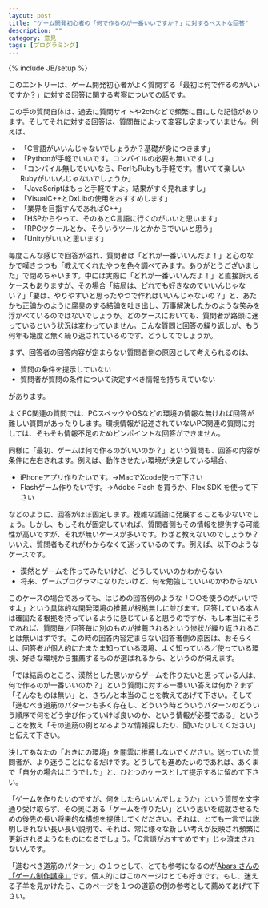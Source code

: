 ```yaml
---
layout: post
title: "ゲーム開発初心者の「何で作るのが一番いいですか？」に対するベストな回答"
description: ""
category: 意見
tags: [プログラミング]
---
```

{% include JB/setup %}

このエントリーは、ゲーム開発初心者がよく質問する「最初は何で作るのがいいですか？」に対する回答に関する考察についての話です。

この手の質問自体は、過去に質問サイトや2chなどで頻繁に目にした記憶があります。そしてそれに対する回答は、質問毎によって変容し定まっていません。例えば、

- 「C言語がいいんじゃないでしょうか？基礎が身につきます」
- 「Pythonが手軽でいいです。コンパイルの必要も無いですし」
- 「コンパイル無しでいいなら、PerlもRubyも手軽です。書いてて楽しいRubyがいいんじゃないでしょうか」
- 「JavaScriptはもっと手軽ですよ。結果がすぐ見れますし」
- 「VisualC++とDxLibの使用をおすすめします」
- 「業界を目指すんであればC++」
- 「HSPからやって、そのあとC言語に行くのがいいと思います」
- 「RPGツクールとか、そういうツールとかからでいいと思う」
- 「Unityがいいと思います」

毎度こんな感じで回答が溢れ、質問者は「どれが一番いいんだよ！」と心のなかで嘆きつつも「教えてくれたやつを色々調べてみます。ありがとうございました」で閉めちゃいます。中には実際に「どれが一番いいんだよ！」と直接訴えるケースもありますが、その場合「結局は、どれでも好きなのでいいんじゃない？」「要は、やりやすいと思ったやつで作ればいいんじゃないの？」と、あたかも正論かのように腐臭のする結論を吐き出し、万事解決したかのような笑みを浮かべているのではないでしょうか。どのケースにおいても、質問者が路頭に迷っているという状況は変わっていません。こんな質問と回答の繰り返しが、もう何年も幾度と無く繰り返されているのです。どうしてでしょうか。

まず、回答者の回答内容が定まらない質問者側の原因として考えられるのは、

- 質問の条件を提示していない
- 質問者が質問の条件について決定すべき情報を持ちえていない

があります。

よくPC関連の質問では、PCスペックやOSなどの環境の情報な無ければ回答が難しい質問があったりします。環境情報が記述されていないPC関連の質問に対しては、そもそも情報不足のためピンポイントな回答ができません。

同様に「最初、ゲームは何で作るのがいいのか？」という質問も、回答の内容が条件に左右されます。例えば、動作させたい環境が決定している場合、

- iPhoneアプリ作りたいです。→MacでXcode使って下さい
- Flashゲーム作りたいです。→Adobe Flash を買うか、Flex SDK を使って下さい

などのように、回答がほぼ固定します。複雑な議論に発展することも少ないでしょう。しかし、もしそれが固定していれば、質問者側もその情報を提供する可能性が高いですが、それが無いケースが多いです。わざと教えないのでしょうか？いいえ、質問者もそれがわからなくて迷っているのです。例えば、以下のようなケースです。

- 漠然とゲームを作ってみたいけど、どうしていいのかわからない
- 将来、ゲームプログラマになりたいけど、何を勉強していいのかわからない

このケースの場合であっても、はじめの回答例のような「○○を使うのがいいですよ」という具体的な開発環境の推薦が根拠無しに並びます。回答している本人は確固たる根拠を持っているように感じていると思うのですが、もし本当にそうであれば、質問毎／回答毎に別のものが推薦されるという惨状が繰り返されることは無いはずです。この時の回答内容定まらない回答者側の原因は、おそらくは、回答者が個人的にたまたま知っている環境、よく知っている／使っている環境、好きな環境から推薦するものが選ばれるから、というのが伺えます。

「では結局のところ、漠然とした思いからゲームを作りたいと思っている人は、何で作るのが一番いいのか？」という質問に対する一番いい答えは何か？まず「そんなものは無い」と、きちんと本当のことを教えてあげて下さい。そして「進むべき道筋のパターンも多く存在し、どういう時どういうパターンのどういう順序で何をどう学び作っていけば良いのか、という情報が必要である」ということを教え「その道筋の例となるような情報探したり、聞いたりしてください」と伝えて下さい。

決してあなたの「おきにの環境」を闇雲に推薦しないでください。迷っていた質問者が、より迷うことになるだけです。どうしても進めたいのであれば、あくまで「自分の場合はこうでした」と、ひとつのケースとして提示するに留めて下さい。

「ゲームを作りたいのですが、何をしたらいいんでしょうか」という質問を文字通り受け取らず、その奥にある「ゲームを作りたい」という思いを成就させるための後先の長い将来的な構想を提供してくだださい。それは、とても一言では説明しきれない長い長い説明で、それは、常に様々な新しい考えが反映され頻繁に更新されるようなものになるでしょう。「C言語がおすすめです」じゃ済まされないんです。

「進むべき道筋のパターン」の１つとして、とても参考になるのが[Abars さんの「ゲーム制作講座」](http://www.abars.biz/lecture/)です。個人的にはこのページはとても好きです。もし、迷える子羊を見かけたら、このページを１つの道筋の例の参考として薦めてあげて下さい。
